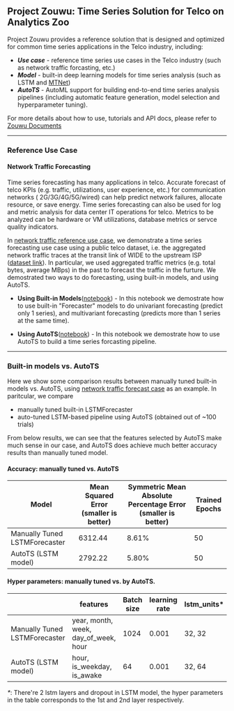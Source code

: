 ## Project Zouwu: Time Series Solution for Telco on Analytics Zoo

Project Zouwu provides a reference solution that is designed and optimized for common time series applications in the Telco industry, including:
* **_Use case_** - reference time series use cases in the Telco industry (such as network traffic forcasting, etc.)
* **_Model_** - built-in deep learning models for time series analysis (such as LSTM and [MTNet](https://arxiv.org/abs/1809.02105))
* **_AutoTS_** - AutoML support for building end-to-end time series analysis pipelines (including automatic feature generation, model selection and hyperparameter tuning).

For more details about how to use, tutorials and API docs, please refer to [Zouwu Documents](https://analytics-zoo.github.io/master/#Zouwu/overview) 

---
### Reference Use Case

#### Network Traffic Forecasting
Time series forecasting has many applications in telco. Accurate forecast of telco KPIs (e.g. traffic, utilizations, user experience, etc.) for communication networks ( 2G/3G/4G/5G/wired) can help predict network failures, allocate resource, or save energy. Time series forecasting can also be used for log and metric analysis for data center IT operations for telco. Metrics to be analyzed can be hardware or VM utilizations, database metrics or servce quality indicators.

In [network traffic reference use case](https://github.com/intel-analytics/analytics-zoo/tree/master/pyzoo/zoo/zouwu/use-case/network_traffic), we demonstrate a time series forecasting use case using a public telco dataset, i.e. the aggregated network traffic traces at the transit link of WIDE to the upstream ISP ([dataset link](http://mawi.wide.ad.jp/~agurim/dataset/)). In particular, we used aggregated traffic metrics (e.g. total bytes, average MBps) in the past to forecast the traffic in the furture. We demostrated two ways to do forecasting, using built-in models, and using AutoTS. 

* **Using Built-in Models**([notebook](https://github.com/intel-analytics/analytics-zoo/blob/master/pyzoo/zoo/zouwu/use-case/network_traffic/network_traffic_model_forecasting.ipynb)) - In this notebook we demostrate how to use built-in "Forecaster" models to do univariant forecasting (predict only 1 series), and multivariant forecasting (predicts more than 1 series at the same time).

* **Using AutoTS**([notebook](https://github.com/intel-analytics/analytics-zoo/blob/master/pyzoo/zoo/zouwu/use-case/network_traffic/network_traffic_autots_forecasting.ipynb)) - In this notebook we demostrate how to use AutoTS to build a time series forcasting pipeline.

---
### Built-in models vs. AutoTS

Here we show some comparison results between manually tuned built-in models vs. AutoTS, using [network traffic forecast case](https://github.com/intel-analytics/analytics-zoo/tree/master/pyzoo/zoo/zouwu/use-case/network_traffic) as an example.  In paritcular, we compare    
*  manually tuned built-in LSTMForecaster
*  auto-tuned LSTM-based pipeline using AutoTS (obtained out of ~100 trials)

From below results, we can see that the features selected by AutoTS make much sense in our case, and AutoTS does achieve much better accuracy results than manually tuned model.

#### Accuracy: manually tuned vs. AutoTS

|Model|Mean Squared Error (smaller is better)|Symmetric Mean Absolute Percentage Error (smaller is better)|Trained Epochs|
|--|-----|----|---|
|Manually Tuned LSTMForecaster|6312.44|8.61%|50|
|AutoTS (LSTM model)|2792.22|5.80%|50|


#### Hyper parameters: manually tuned vs. by AutoTS. 

||features|Batch size|learning rate|lstm_units*|dropout_p*|Lookback|
|--|--|--|-----|-----|-----|-----|
|Manually Tuned LSTMForecaster|year, month, week, day_of_week, hour|1024|0.001|32, 32|0.2, 0.2|84|
|AutoTS (LSTM model)|hour, is_weekday, is_awake|64|0.001|32, 64|0.2, 0.236|55|

_*_: There're 2 lstm layers and dropout in LSTM model, the hyper parameters in the table corresponds to the 1st and 2nd layer respectively. 



